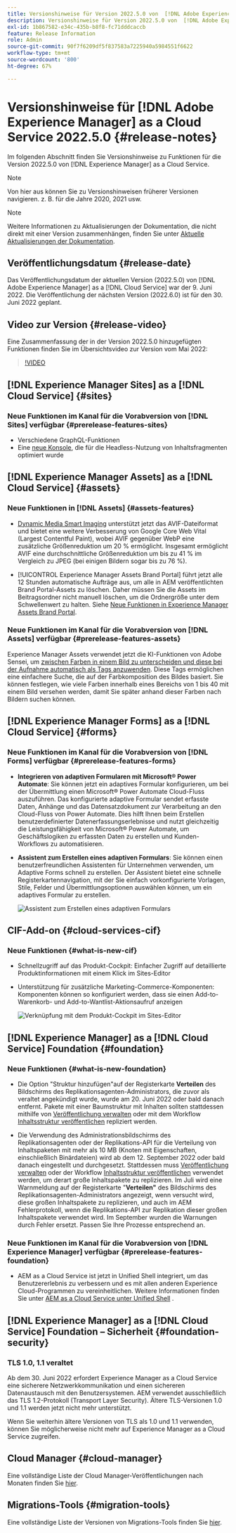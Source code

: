 ```yaml
---
title: Versionshinweise für Version 2022.5.0 von  [!DNL Adobe Experience Manager]  as a Cloud Service.
description: Versionshinweise für Version 2022.5.0 von  [!DNL Adobe Experience Manager]  as a Cloud Service.
exl-id: 1b867582-e34c-435b-b8f8-fc71dddcaccb
feature: Release Information
role: Admin
source-git-commit: 90f7f6209df5f837583a7225940a5984551f6622
workflow-type: tm+mt
source-wordcount: '800'
ht-degree: 67%

---
```


# Versionshinweise für [!DNL Adobe Experience Manager] as a Cloud Service 2022.5.0 {#release-notes}

Im folgenden Abschnitt finden Sie Versionshinweise zu Funktionen für die Version 2022.5.0 von [!DNL Experience Manager] as a Cloud Service.

>[!NOTE]
>
>Von hier aus können Sie zu Versionshinweisen früherer Versionen navigieren. z. B. für die Jahre 2020, 2021 usw.

>[!NOTE]
>
>Weitere Informationen zu Aktualisierungen der Dokumentation, die nicht direkt mit einer Version zusammenhängen, finden Sie unter [Aktuelle Aktualisierungen der Dokumentation](https://experienceleague.adobe.com/docs/experience-manager-release-information/aem-release-updates/doc-updates/documentation-updates.html?lang=de).

## Veröffentlichungsdatum {#release-date}

Das Veröffentlichungsdatum der aktuellen Version (2022.5.0) von [!DNL Adobe Experience Manager] as a [!DNL Cloud Service] war der 9. Juni 2022.
Die Veröffentlichung der nächsten Version (2022.6.0) ist für den 30. Juni 2022 geplant.

## Video zur Version {#release-video}

Eine Zusammenfassung der in der Version 2022.5.0 hinzugefügten Funktionen finden Sie im Übersichtsvideo zur Version vom Mai 2022:

>[!VIDEO](https://video.tv.adobe.com/v/343321/?quality=12)

## [!DNL Experience Manager Sites] as a [!DNL Cloud Service] {#sites}

### Neue Funktionen im Kanal für die Vorabversion von [!DNL Sites] verfügbar {#prerelease-features-sites}

* Verschiedene GraphQL-Funktionen
* Eine [neue Konsole](/help/sites-cloud/administering/content-fragments/managing.md#content-fragments-console), die für die Headless-Nutzung von Inhaltsfragmenten optimiert wurde

## [!DNL Experience Manager Assets] as a [!DNL Cloud Service] {#assets}

### Neue Funktionen in [!DNL Assets] {#assets-features}

* [Dynamic Media Smart Imaging](https://medium.com/adobetech/one-solution-fits-all-smart-imaging-with-aem-dynamic-media-be690b62df9f) unterstützt jetzt das AVIF-Dateiformat und bietet eine weitere Verbesserung von Google Core Web Vital (Largest Contentful Paint), wobei AVIF gegenüber WebP eine zusätzliche Größenreduktion um 20 % ermöglicht. Insgesamt ermöglicht AVIF eine durchschnittliche Größenreduktion um bis zu 41 % im Vergleich zu JPEG (bei einigen Bildern sogar bis zu 76 %).

* [!UICONTROL Experience Manager Assets Brand Portal] führt jetzt alle 12 Stunden automatische Aufträge aus, um alle in AEM veröffentlichten Brand Portal-Assets zu löschen. Daher müssen Sie die Assets im Beitragsordner nicht manuell löschen, um die Ordnergröße unter dem Schwellenwert zu halten. Siehe [Neue Funktionen in Experience Manager Assets Brand Portal](https://experienceleague.adobe.com/docs/experience-manager-brand-portal/using/introduction/whats-new.html?lang=de).

### Neue Funktionen im Kanal für die Vorabversion von [!DNL Assets] verfügbar {#prerelease-features-assets}

Experience Manager Assets verwendet jetzt die KI-Funktionen von Adobe Sensei, um [zwischen Farben in einem Bild zu unterscheiden und diese bei der Aufnahme automatisch als Tags anzuwenden](/help/assets/color-tag-images.md). Diese Tags ermöglichen eine einfachere Suche, die auf der Farbkomposition des Bildes basiert. Sie können festlegen, wie viele Farben innerhalb eines Bereichs von 1 bis 40 mit einem Bild versehen werden, damit Sie später anhand dieser Farben nach Bildern suchen können.


## [!DNL Experience Manager Forms] as a [!DNL Cloud Service] {#forms}

### Neue Funktionen im Kanal für die Vorabversion von [!DNL Forms] verfügbar {#prerelease-features-forms}

* **Integrieren von adaptiven Formularen mit Microsoft® Power Automate**: Sie können jetzt ein adaptives Formular konfigurieren, um bei der Übermittlung einen Microsoft® Power Automate Cloud-Fluss auszuführen. Das konfigurierte adaptive Formular sendet erfasste Daten, Anhänge und das Datensatzdokument zur Verarbeitung an den Cloud-Fluss von Power Automate. Dies hilft Ihnen beim Erstellen benutzerdefinierter Datenerfassungserlebnisse und nutzt gleichzeitig die Leistungsfähigkeit von Microsoft® Power Automate, um Geschäftslogiken zu erfassten Daten zu erstellen und Kunden-Workflows zu automatisieren.

* **Assistent zum Erstellen eines adaptiven Formulars**: Sie können einen benutzerfreundlichen Assistenten für Unternehmen verwenden, um Adaptive Forms schnell zu erstellen. Der Assistent bietet eine schnelle Registerkartennavigation, mit der Sie einfach vorkonfigurierte Vorlagen, Stile, Felder und Übermittlungsoptionen auswählen können, um ein adaptives Formular zu erstellen.

  ![Assistent zum Erstellen eines adaptiven Formulars](/help/release-notes/assets/wizard.png)

## CIF-Add-on {#cloud-services-cif}

### Neue Funktionen {#what-is-new-cif}

* Schnellzugriff auf das Produkt-Cockpit: Einfacher Zugriff auf detaillierte Produktinformationen mit einem Klick im Sites-Editor

<!-- Image was not found during PR validation despite correct path   ![Enable wantlist](/help/assets/CIF/enable-wishlist.png) -->

* Unterstützung für zusätzliche Marketing-Commerce-Komponenten: Komponenten können so konfiguriert werden, dass sie einen Add-to-Warenkorb- und Add-to-Wantlist-Aktionsaufruf anzeigen

  ![Verknüpfung mit dem Produkt-Cockpit im Sites-Editor](/help/assets/CIF/sites-editor-shortcut-to-cockpit.png)


## [!DNL Experience Manager] as a [!DNL Cloud Service] Foundation {#foundation}

### Neue Funktionen {#what-is-new-foundation}

* Die Option &quot;Struktur hinzufügen&quot;auf der Registerkarte **Verteilen** des Bildschirms des Replikationsagenten-Administrators, die zuvor als veraltet angekündigt wurde, wurde am 20. Juni 2022 oder bald danach entfernt. Pakete mit einer Baumstruktur mit Inhalten sollten stattdessen mithilfe von [Veröffentlichung verwalten](/help/operations/replication.md#manage-publication) oder mit dem Workflow [Inhaltsstruktur veröffentlichen](/help/operations/replication.md#publish-content-tree-workflow) repliziert werden.

* Die Verwendung des Administrationsbildschirms des Replikationsagenten oder der Replikations-API für die Verteilung von Inhaltspaketen mit mehr als 10 MB (Knoten mit Eigenschaften, einschließlich Binärdateien) wird ab dem 12. September 2022 oder bald danach eingestellt und durchgesetzt. Stattdessen muss [Veröffentlichung verwalten](/help/operations/replication.md#manage-publication) oder der Workflow [Inhaltsstruktur veröffentlichen](/help/operations/replication.md#publish-content-tree-workflow) verwendet werden, um derart große Inhaltspakete zu replizieren. Im Juli wird eine Warnmeldung auf der Registerkarte &quot;**Verteilen&quot;** des Bildschirms des Replikationsagenten-Administrators angezeigt, wenn versucht wird, diese großen Inhaltspakete zu replizieren, und auch im AEM Fehlerprotokoll, wenn die Replikations-API zur Replikation dieser großen Inhaltspakete verwendet wird. Im September wurden die Warnungen durch Fehler ersetzt. Passen Sie Ihre Prozesse entsprechend an.

### Neue Funktionen im Kanal für die Vorabversion von [!DNL Experience Manager] verfügbar {#prerelease-features-foundation}

* AEM as a Cloud Service ist jetzt in Unified Shell integriert, um das Benutzererlebnis zu verbessern und es mit allen anderen Experience Cloud-Programmen zu vereinheitlichen. Weitere Informationen finden Sie unter [AEM as a Cloud Service unter Unified Shell](/help/overview/aem-cloud-service-on-unified-shell.md) .

## [!DNL Experience Manager] as a [!DNL Cloud Service] Foundation – Sicherheit {#foundation-security}

### TLS 1.0, 1.1 veraltet

Ab dem 30. Juni 2022 erfordert Experience Manager as a Cloud Service eine sicherere Netzwerkkommunikation und einen sichereren Datenaustausch mit den Benutzersystemen. AEM verwendet ausschließlich das TLS 1.2-Protokoll (Transport Layer Security). Ältere TLS-Versionen 1.0 und 1.1 werden jetzt nicht mehr unterstützt.

Wenn Sie weiterhin ältere Versionen von TLS als 1.0 und 1.1 verwenden, können Sie möglicherweise nicht mehr auf Experience Manager as a Cloud Service zugreifen.

## Cloud Manager {#cloud-manager}

Eine vollständige Liste der Cloud Manager-Veröffentlichungen nach Monaten finden Sie [hier](/help/implementing/cloud-manager/release-notes/current.md).

## Migrations-Tools {#migration-tools}

Eine vollständige Liste der Versionen von Migrations-Tools finden Sie [hier](/help/journey-migration/release-notes/release-notes-migration-tools-current.md).
